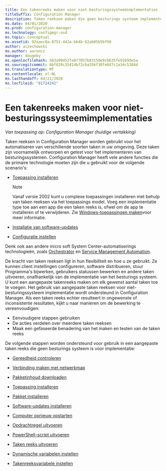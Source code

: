 ```yaml
---
title: Een takenreeks maken voor niet-besturingssysteemimplementaties
titleSuffix: Configuration Manager
description: Taken reeksen maken die geen besturings systeem implementeren, zoals het distribueren van software of het automatiseren van taken
ms.date: 04/01/2020
ms.prod: configuration-manager
ms.technology: configmgr-osd
ms.topic: conceptual
ms.assetid: 92aaec8a-8751-442a-b64b-62ab05b5bf50
author: aczechowski
ms.author: aaroncz
manager: dougeby
ms.openlocfilehash: 583a90452fe077057b93150e9cb635fe9269de5a
ms.sourcegitcommit: bbf820c35414bf2cba356f30fe047c1a34c5384d
ms.translationtype: MT
ms.contentlocale: nl-NL
ms.lasthandoff: 04/21/2020
ms.locfileid: "81724242"
---
```

# <a name="create-a-task-sequence-for-non-os-deployments"></a>Een takenreeks maken voor niet-besturingssysteemimplementaties

*Van toepassing op: Configuration Manager (huidige vertakking)*

Taken reeksen in Configuration Manager worden gebruikt voor het automatiseren van verschillende soorten taken in uw omgeving. Deze taken zijn voornamelijk ontworpen en getest voor het implementeren van besturingssystemen. Configuration Manager heeft vele andere functies die de primaire technologie moeten zijn die u gebruikt voor de volgende scenario's:

- [Toepassing installeren](../../apps/understand/introduction-to-application-management.md)

    > [!NOTE]
    > Vanaf versie 2002 kunt u complexe toepassingen installeren met behulp van taken reeksen via het toepassings model. Voeg een implementatie type toe aan een app die een taken reeks is, ofwel om de app te installeren of te verwijderen. Zie [Windows-toepassingen maken](../../apps/get-started/creating-windows-applications.md#bkmk_tsdt)voor meer informatie.<!-- 3555953 -->

- [Installatie van software-updates](../../sum/understand/software-updates-introduction.md)

- [Configuratie instellen](../../compliance/understand/ensure-device-compliance.md)

Denk ook aan andere micro soft System Center-automatiserings technologieën, zoals [Orchestrator](https://docs.microsoft.com/system-center/orchestrator/) en [Service Management Automation](https://docs.microsoft.com/system-center/sma/).  

De kracht van taken reeksen ligt in hun flexibiliteit en hoe u ze gebruikt. Ze kunnen client instellingen configureren, software distribueren, stuur Programma's bijwerken, gebruikers statussen bewerken en andere taken uitvoeren, onafhankelijk van de implementatie van het besturings systeem. U kunt een aangepaste takenreeks maken om elk gewenst aantal taken toe te voegen. Het gebruik van aangepaste taken reeksen voor niet-besturingssysteem implementatie wordt ondersteund in Configuration Manager. Als een taken reeks echter resulteert in ongewenste of inconsistente resultaten, kijkt u naar manieren om de bewerking te vereenvoudigen:

- Eenvoudigere stappen gebruiken
- De acties verdelen over meerdere taken reeksen
- Maak een gefaseerde benadering van het maken en testen van de taken reeks

De volgende stappen worden ondersteund voor gebruik in een aangepaste taken reeks die geen besturings systeem is voor implementatie:  

- [Gereedheid controleren](../understand/task-sequence-steps.md#BKMK_CheckReadiness)  

- [Verbinding maken met netwerkmap](../understand/task-sequence-steps.md#BKMK_ConnectToNetworkFolder)  

- [Pakketinhoud downloaden](../understand/task-sequence-steps.md#BKMK_DownloadPackageContent)  

- [Toepassing installeren](../understand/task-sequence-steps.md#BKMK_InstallApplication)  

- [Pakket installeren](../understand/task-sequence-steps.md#BKMK_InstallPackage)  

- [Software-updates installeren](../understand/task-sequence-steps.md#BKMK_InstallSoftwareUpdates)  

- [Computer opnieuw opstarten](../understand/task-sequence-steps.md#BKMK_RestartComputer)  

- [Opdrachtregel uitvoeren](../understand/task-sequence-steps.md#BKMK_RunCommandLine)  

- [PowerShell-script uitvoeren](../understand/task-sequence-steps.md#BKMK_RunPowerShellScript)  

- [Taken reeks uitvoeren](../understand/task-sequence-steps.md#child-task-sequence)  

- [Dynamische variabelen instellen](../understand/task-sequence-steps.md#BKMK_SetDynamicVariables)  

- [Takenreeksvariabele instellen](../understand/task-sequence-steps.md#BKMK_SetTaskSequenceVariable)  
